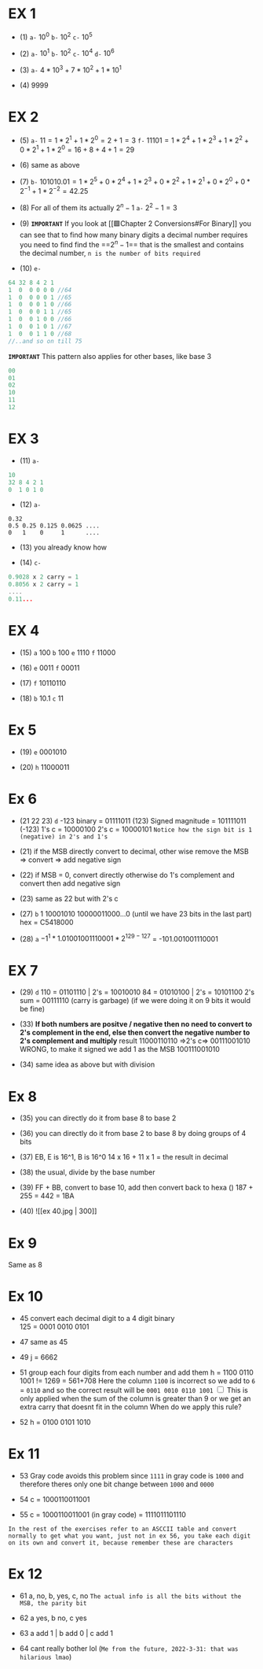 # EX 1
- (1)
`a-` $10^0$
`b-` $10^2$
`c-` $10^5$

- (2)
`a-` $10^1$
`b-` $10^2$
`c-` $10^4$
`d-` $10^6$

- (3)
`a-` $4*10^3 + 7*10^2 + 1*10^1$

- (4)
9999

# EX 2
- (5)
`a-` $11 = 1*2^1 + 1*2^0 = 2+1 = 3$
`f-` $11101 = 1*2^4 + 1*2^3 + 1*2^2 + 0*2^1 + 1*2^0= 16+8+4+1 = 29$

- (6)
same as above

- (7)
`b-` $101010.01 = 1*2^5 + 0*2^4 +1*2^3 +0*2^2 +1*2^1+0*2^0 + 0*2^{-1} + 1*2^{-2} = 42.25$

- (8)
For all of them its actually $2^n-1$
`a-` $2^2-1=3$ 

- (9)
**`IMPORTANT`**
If you look at [[🟩Chapter 2 Conversions#For Binary]] you can see that to find how many binary digits a decimal number requires you need to find find the ==$2^n-1$== that is the smallest and contains the decimal number, `n is the number of bits required`

- (10)
`e-`
```c
64 32 8 4 2 1
1  0  0 0 0 0 //64
1  0  0 0 0 1 //65
1  0  0 0 1 0 //66
1  0  0 0 1 1 //65
1  0  0 1 0 0 //66
1  0  0 1 0 1 //67
1  0  0 1 1 0 //68
//..and so on till 75
```
**`IMPORTANT`**
This pattern also applies for other bases, like base 3
```c
00
01
02
10
11
12
```
# EX 3
- (11)
`a-`
```c
10
32 8 4 2 1
0  1 0 1 0
```

- (12)
`a-`
```
0.32
0.5 0.25 0.125 0.0625 ....
0   1    0     1      ....
```

- (13)
you already know how

- (14)
`c-`
```c
0.9028 x 2 carry = 1
0.8056 x 2 carry = 1
....
0.11...
```

# EX 4
- (15)
`a` 100
`b` 100
`e` 1110
`f` 11000

- (16)
`e` 0011
`f` 00011

- (17)
`f` 10110110

- (18)
`b` 10.1
`c` 11

# Ex 5
- (19)
`e`  0001010

- (20)
`h` 11000011

# Ex 6
- (21 22 23)
`d` -123
binary = 01111011 (123)
Signed magnitude = 101111011 (-123)
1's c = 10000100
2's c = 10000101
`Notice how the sign bit is 1 (negative) in 2's and 1's`

- (21)
if the MSB directly convert to decimal, other wise remove the MSB => convert => add negative sign

- (22)
if MSB = 0, convert directly
otherwise do 1's complement and convert then add negative sign

- (23)
same as 22 but with 2's c

- (27)
`b` 1 10001010 10000011000...0 (until we have 23 bits in the last part)
hex = C5418000

- (28)
`a` $-1^1 * 1.01001001110001 * 2^{129-127}$
= -101.001001110001

# EX 7
- (29)
`d` 
110 = 01101110 | 2's = 10010010
84 = 01010100 | 2's = 10101100
2's sum = 00111110 (carry is garbage) (if we were doing it on 9 bits it would be fine)
 
 - (33)
 **If both numbers are positve / negative then no need to convert to 2's complement in the end, else then convert the negative number to 2's complement and multiply**
 result 11000110110 =>2's c=>  00111001010 WRONG, to make it signed we add 1 as the MSB 100111001010

 - (34)
 same idea as above but with division 
 
# Ex 8
 - (35)
you can directly do it from base 8 to base 2

- (36)
you can directly do it from base 2 to base 8 by doing groups of 4 bits

- (37)
EB, E is 16^1, B is 16^0
14 x 16 + 11 x 1 = the result in decimal

- (38)
the usual, divide by the base number

- (39)
FF + BB, convert to base 10, add then convert back to hexa ()
187 + 255 = 442 = 1BA

- (40)
![[ex 40.jpg | 300]]

# Ex 9
Same as 8

# Ex 10
- 45
convert each decimal digit to a 4 digit binary  
125 = 0001 0010 0101

 - 47
 same as 45
 
 - 49 
 j = 6662
 
 - 51
 group each four digits from each number and add them
 h = 1100 0110 1001 != 1269 = 561+708
 Here the column `1100` is incorrect so we add to `6` = `0110`
 and so the correct result will be `0001 0010 0110 1001`
 <label class="ob-comment" title="" style="">  <input type="checkbox"> <span style=""> This is only applied when the sum of the column is greater than 9 or we get an extra carry that doesnt fit in the column </span>When do we apply this rule?</label>

 - 52
  h = 0100 0101 1010

  # Ex 11
  - 53
  Gray code avoids this problem since `1111` in gray code is `1000` and therefore theres only one bit change between `1000` and `0000`

  - 54
  c = 1000110011001

  - 55
  c =  1000110011001 (in gray code) = 1111011101110

  `In the rest of the exercises refer to an ASCCII table and convert normally to get what you want, just not in ex 56, you take each digit on its own and convert it, because remember these are characters`

  # Ex 12
  - 61 
  a, no, b, yes, c, no `The actual info is all the bits without the MSB, the parity bit`

  - 62
  a yes, b no, c yes

  - 63
  a add 1 | b add 0 | c add 1

  - 64
  cant really bother lol (`Me from the future, 2022-3-31: that was hilarious lmao`)